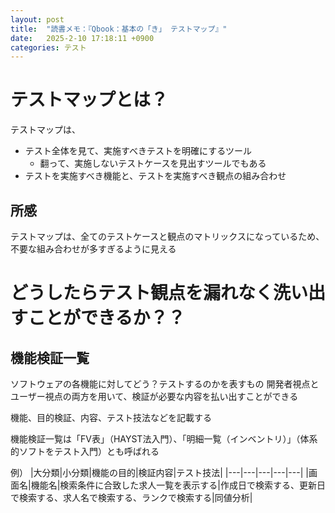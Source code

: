 ```yaml
---
layout: post
title:  "読書メモ：『Qbook：基本の「き」 テストマップ』"
date:   2025-2-10 17:18:11 +0900
categories: テスト
---
```


# テストマップとは？

テストマップは、
- テスト全体を見て、実施すべきテストを明確にするツール
  - 翻って、実施しないテストケースを見出すツールでもある
- テストを実施すべき機能と、テストを実施すべき観点の組み合わせ

## 所感
テストマップは、全てのテストケースと観点のマトリックスになっているため、不要な組み合わせが多すぎるように見える

# どうしたらテスト観点を漏れなく洗い出すことができるか？？

## 機能検証一覧

ソフトウェアの各機能に対してどう？テストするのかを表すもの
開発者視点とユーザー視点の両方を用いて、検証が必要な内容を払い出すことができる

機能、目的検証、内容、テスト技法などを記載する

機能検証一覧は「FV表」（HAYST法入門）、「明細一覧（インベントリ）」（体系的ソフトをテスト入門）とも呼ばれる

例）
|大分類|小分類|機能の目的|検証内容|テスト技法|
|---|---|---|---|---|
|画面名|機能名|検索条件に合致した求人一覧を表示する|作成日で検索する、更新日で検索する、求人名で検索する、ランクで検索する|同値分析|



